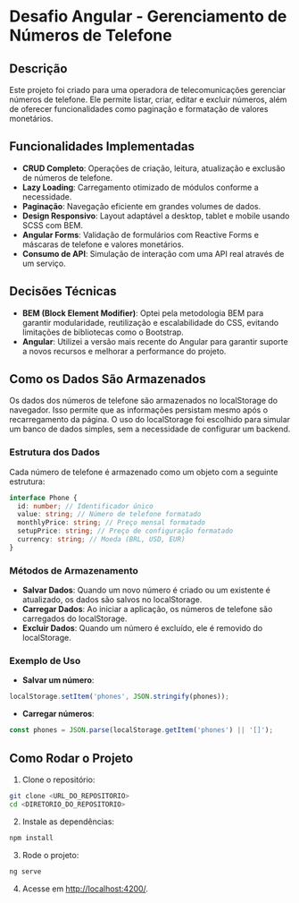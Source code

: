 
# Desafio Angular - Gerenciamento de Números de Telefone

## Descrição

Este projeto foi criado para uma operadora de telecomunicações gerenciar números de telefone. Ele permite listar, criar, editar e excluir números, além de oferecer funcionalidades como paginação e formatação de valores monetários.

## Funcionalidades Implementadas

- **CRUD Completo**: Operações de criação, leitura, atualização e exclusão de números de telefone.
- **Lazy Loading**: Carregamento otimizado de módulos conforme a necessidade.
- **Paginação**: Navegação eficiente em grandes volumes de dados.
- **Design Responsivo**: Layout adaptável a desktop, tablet e mobile usando SCSS com BEM.
- **Angular Forms**: Validação de formulários com Reactive Forms e máscaras de telefone e valores monetários.
- **Consumo de API**: Simulação de interação com uma API real através de um serviço.

## Decisões Técnicas

- **BEM (Block Element Modifier)**: Optei pela metodologia BEM para garantir modularidade, reutilização e escalabilidade do CSS, evitando limitações de bibliotecas como o Bootstrap.
- **Angular**: Utilizei a versão mais recente do Angular para garantir suporte a novos recursos e melhorar a performance do projeto.

## Como os Dados São Armazenados

Os dados dos números de telefone são armazenados no localStorage do navegador. Isso permite que as informações persistam mesmo após o recarregamento da página. O uso do localStorage foi escolhido para simular um banco de dados simples, sem a necessidade de configurar um backend.

### Estrutura dos Dados

Cada número de telefone é armazenado como um objeto com a seguinte estrutura:

```typescript
interface Phone {
  id: number; // Identificador único
  value: string; // Número de telefone formatado
  monthlyPrice: string; // Preço mensal formatado
  setupPrice: string; // Preço de configuração formatado
  currency: string; // Moeda (BRL, USD, EUR)
}
```

### Métodos de Armazenamento

- **Salvar Dados**: Quando um novo número é criado ou um existente é atualizado, os dados são salvos no localStorage.
- **Carregar Dados**: Ao iniciar a aplicação, os números de telefone são carregados do localStorage.
- **Excluir Dados**: Quando um número é excluído, ele é removido do localStorage.

### Exemplo de Uso

- **Salvar um número**:

```typescript
localStorage.setItem('phones', JSON.stringify(phones));
```

- **Carregar números**:

```typescript
const phones = JSON.parse(localStorage.getItem('phones') || '[]');
```

## Como Rodar o Projeto

1. Clone o repositório:

```bash
git clone <URL_DO_REPOSITORIO>
cd <DIRETORIO_DO_REPOSITORIO>
```

2. Instale as dependências:

```bash
npm install
```

3. Rode o projeto:

```bash
ng serve
```

4. Acesse em [http://localhost:4200/](http://localhost:4200/).
